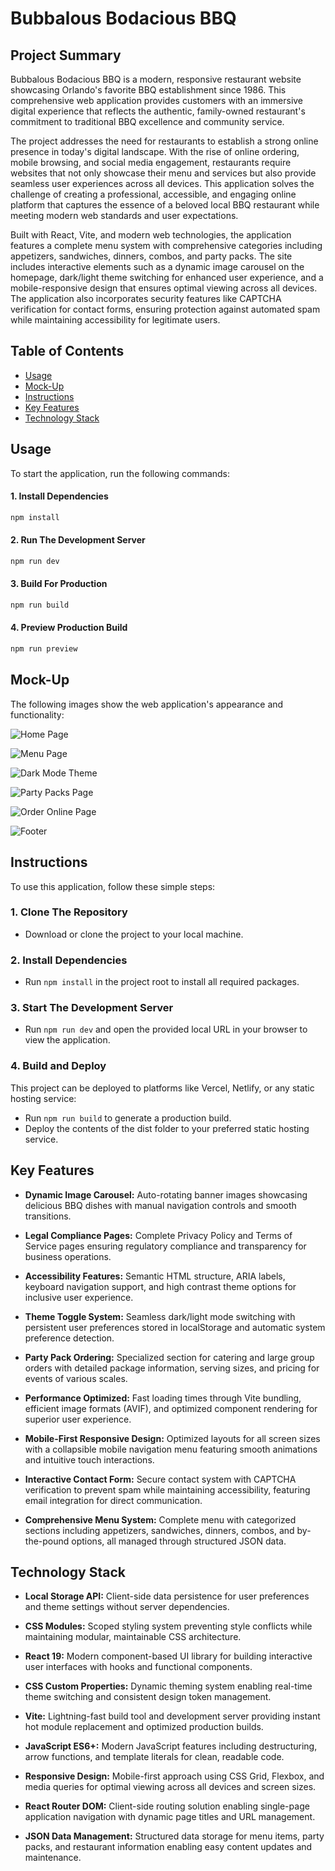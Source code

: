 # Bubbalous Bodacious BBQ

## Project Summary

Bubbalous Bodacious BBQ is a modern, responsive restaurant website showcasing Orlando's favorite BBQ establishment since 1986. This comprehensive web application provides customers with an immersive digital experience that reflects the authentic, family-owned restaurant's commitment to traditional BBQ excellence and community service.

The project addresses the need for restaurants to establish a strong online presence in today's digital landscape. With the rise of online ordering, mobile browsing, and social media engagement, restaurants require websites that not only showcase their menu and services but also provide seamless user experiences across all devices. This application solves the challenge of creating a professional, accessible, and engaging online platform that captures the essence of a beloved local BBQ restaurant while meeting modern web standards and user expectations.

Built with React, Vite, and modern web technologies, the application features a complete menu system with comprehensive categories including appetizers, sandwiches, dinners, combos, and party packs. The site includes interactive elements such as a dynamic image carousel on the homepage, dark/light theme switching for enhanced user experience, and a mobile-responsive design that ensures optimal viewing across all devices. The application also incorporates security features like CAPTCHA verification for contact forms, ensuring protection against automated spam while maintaining accessibility for legitimate users.

## Table of Contents

- [Usage](#usage)
- [Mock-Up](#mock-up)
- [Instructions](#instructions)
- [Key Features](#key-features)
- [Technology Stack](#technology-stack)

## Usage

To start the application, run the following commands:

#### 1. Install Dependencies

```bash
npm install
```

#### 2. Run The Development Server

```bash
npm run dev
```

#### 3. Build For Production

```bash
npm run build
```

#### 4. Preview Production Build

```bash
npm run preview
```

## Mock-Up

The following images show the web application's appearance and functionality:

![Home Page](./src/assets/screenshots/homePage.jpg)

![Menu Page](./src/assets/screenshots/menuPage.jpg)

![Dark Mode Theme](./src/assets/screenshots/darkThemeMode.jpg)

![Party Packs Page](./src/assets/screenshots/partyPacksPage.jpg)

![Order Online Page](./src/assets/screenshots/orderOnlinePage.jpg)

![Footer](./src/assets/screenshots/footer.jpg)

## Instructions

To use this application, follow these simple steps:

### 1. Clone The Repository

- Download or clone the project to your local machine.

### 2. Install Dependencies

- Run `npm install` in the project root to install all required packages.

### 3. Start The Development Server

- Run `npm run dev` and open the provided local URL in your browser to view the application.

### 4. Build and Deploy

This project can be deployed to platforms like Vercel, Netlify, or any static hosting service:

- Run `npm run build` to generate a production build.
- Deploy the contents of the dist folder to your preferred static hosting service.

## Key Features

- **Dynamic Image Carousel:** Auto-rotating banner images showcasing delicious BBQ dishes with manual navigation controls and smooth transitions.

- **Legal Compliance Pages:** Complete Privacy Policy and Terms of Service pages ensuring regulatory compliance and transparency for business operations.

- **Accessibility Features:** Semantic HTML structure, ARIA labels, keyboard navigation support, and high contrast theme options for inclusive user experience.

- **Theme Toggle System:** Seamless dark/light mode switching with persistent user preferences stored in localStorage and automatic system preference detection.

- **Party Pack Ordering:** Specialized section for catering and large group orders with detailed package information, serving sizes, and pricing for events of various scales.

- **Performance Optimized:** Fast loading times through Vite bundling, efficient image formats (AVIF), and optimized component rendering for superior user experience.

- **Mobile-First Responsive Design:** Optimized layouts for all screen sizes with a collapsible mobile navigation menu featuring smooth animations and intuitive touch interactions.

- **Interactive Contact Form:** Secure contact system with CAPTCHA verification to prevent spam while maintaining accessibility, featuring email integration for direct communication.

- **Comprehensive Menu System:** Complete menu with categorized sections including appetizers, sandwiches, dinners, combos, and by-the-pound options, all managed through structured JSON data.

## Technology Stack

- **Local Storage API:** Client-side data persistence for user preferences and theme settings without server dependencies.

- **CSS Modules:** Scoped styling system preventing style conflicts while maintaining modular, maintainable CSS architecture.

- **React 19:** Modern component-based UI library for building interactive user interfaces with hooks and functional components.

- **CSS Custom Properties:** Dynamic theming system enabling real-time theme switching and consistent design token management.

- **Vite:** Lightning-fast build tool and development server providing instant hot module replacement and optimized production builds.

- **JavaScript ES6+:** Modern JavaScript features including destructuring, arrow functions, and template literals for clean, readable code.

- **Responsive Design:** Mobile-first approach using CSS Grid, Flexbox, and media queries for optimal viewing across all devices and screen sizes.

- **React Router DOM:** Client-side routing solution enabling single-page application navigation with dynamic page titles and URL management.

- **JSON Data Management:** Structured data storage for menu items, party packs, and restaurant information enabling easy content updates and maintenance.
